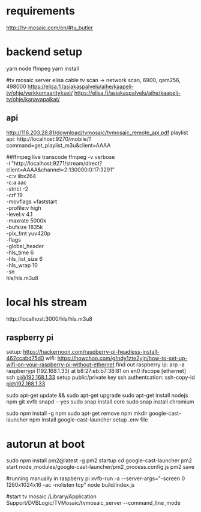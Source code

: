 # requirements
http://tv-mosaic.com/en/#tv_butler


# backend setup
yarn
node
ffmpeg
yarn install

#tv mosaic server
elisa cable tv scan
-> network scan, 6900, qam256, 498000
https://elisa.fi/asiakaspalvelu/aihe/kaapeli-tv/ohje/verkkomaaritykset/
https://elisa.fi/asiakaspalvelu/aihe/kaapeli-tv/ohje/kanavapaikat/
## api
http://116.203.28.81/download/tvmosaic/tvmosaic_remote_api.pdf
playlist api: http://localhost:9270/mobile/?command=get_playlist_m3u&client=AAAA

##ffmpeg live transcode
ffmpeg -v verbose \
-i "http://localhost:9271/stream/direct?client=AAAA&channel=2:130000:0:17:3291" \
-c:v libx264 \
-c:a aac \
-strict -2 \
-crf 19 \
-movflags +faststart \
-profile:v high \
-level:v 4.1 \
-maxrate 5000k \
-bufsize 1835k \
-pix_fmt yuv420p \
-flags \
-global_header \
-hls_time 6 \
-hls_list_size 6 \
-hls_wrap 10 \
-sn \
hls/hls.m3u8

# local hls stream
http://localhost:3000/hls/hls.m3u8

## raspberry pi
setup: https://hackernoon.com/raspberry-pi-headless-install-462ccabd75d0
wifi: https://howchoo.com/g/ndy1zte2yjn/how-to-set-up-wifi-on-your-raspberry-pi-without-ethernet
find out raspberry ip: arp -a
raspberrypi (192.168.1.33) at b8:27:eb:b7:38:81 on en0 ifscope [ethernet]
ssh pi@192.168.1.33
setup public/private key ssh authentcation: ssh-copy-id pi@192.168.1.33

sudo apt-get update && sudo apt-get upgrade
sudo apt-get install nodejs npm git xvfb snapd --yes
sudo snap install core 
sudo snap install chromium 

sudo npm install -g npm
sudo apt-get remove npm
mkdir google-cast-launcher
npm install google-cast-launcher
setup .env file

# autorun at boot
sudo npm install pm2@latest -g
pm2 startup
cd google-cast-launcher
pm2 start node_modules/google-cast-launcher/pm2_process.config.js
pm2 save


#running manually in raspberry pi
xvfb-run -a --server-args="-screen 0 1280x1024x16 -ac -nolisten tcp" node build/index.js

#start tv mosaic
/Library/Application Support/DVBLogic/TVMosaic/tvmosaic_server --command_line_mode